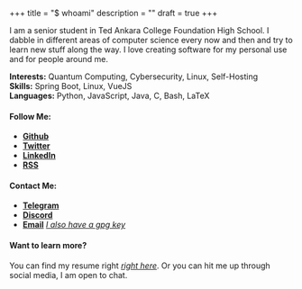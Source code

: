 +++
title = "$ whoami"
description = ""
draft = true
+++

I am a senior student in Ted Ankara College Foundation High School. I dabble in
different areas of computer science every now and then and try to learn new stuff
along the way. I love creating software for my personal use and for people around
me.

**Interests:** Quantum Computing, Cybersecurity, Linux, Self-Hosting  
**Skills:** Spring Boot, Linux, VueJS  
**Languages:** Python, JavaScript, Java, C, Bash, LaTeX  

#### Follow Me:

* [**Github**](https://github.com/theFr1nge)
* [**Twitter**](https://twitter.com/theFr1nge)
* [**LinkedIn**](https://www.linkedin.com/in/yigitcolakoglu/)
* [**RSS**](https://fr1nge.xyz/index.xml)

#### Contact Me:

* [**Telegram**](https://t.me/thefr1nge)
* [**Discord**](https://discordapp.com/users/440823026523832322)
* [**Email**](mail:yigitcolakoglu@hotmail.com) [*I also have a gpg key*](data/9D26FDA9E051205C4DC8422611D306C40EAEC301.asc)

#### Want to learn more?

You can find my resume right [*right here*](data/resume.pdf). Or you can hit 
me up through social media, I am open to chat.
